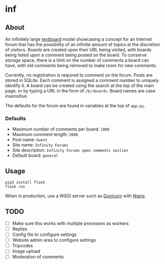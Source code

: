 # inf

## About

An infinitely large [textboard](https://en.wikipedia.org/wiki/Textboard) model
showcasing a concept for an Internet forum that has the possibility of an
infinite amount of topics at the discretion of visitors. Boards are created
upon their URL being visited, with boards being listed upon a comment being
posted on the board. To conserve storage space, there is a limit on the number
of comments a board can have, with old comments being removed to make room for
new comments.

Currently, no registration is required to comment on the forum. Posts are
stored in SQLite. Each comment is assigned a comment number to uniquely
identify it. A board can be created using the search at the top of the main
page, or by typing a URL in the form of `/b/<board>`. Board names
are case insensitive.

The defaults for the forum are found in variables at the top of `app.py`.

### Defaults
- Maximum number of comments per board: `1000`
- Maximum comment length: `2000`
- Post name: `Guest`
- Site name: `Infinity Forums`
- Site description: `Infinity Forums open comments section`
- Default board: `general`

## Usage

```
pip3 install flask
flask run
```

When in production, use a WSGI server such as [Gunicorn](https://gunicorn.org/)
with [Nginx](https://nginx.org/).

## TODO

- [ ] Make sure this works with multiple processes as workers
- [ ] Replies
- [ ] Config file to configure settings
- [ ] Website admin area to configure settings
- [ ] Tripcodes
- [ ] Image upload
- [ ] Moderation of comments
